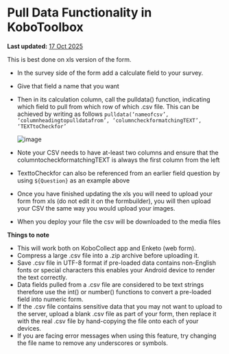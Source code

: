 # Pull Data Functionality in KoboToolbox
**Last updated:** <a href="https://github.com/kobotoolbox/docs/blob/b70cdbf084f645b5cefa1a9368456f8f37b7245c/source/pull_data_kobotoolbox.md" class="reference">17 Oct 2025</a>


This is best done on xls version of the form.

-   In the survey side of the form add a calculate field to your survey.
-   Give that field a name that you want
-   Then in its calculation column, call the pulldata() function, indicating
    which field to pull from which row of which .csv file. This can be achieved
    by writing as follows
    `pulldata(‘nameofcsv’, ‘columnheadingtopulldatafrom’, ‘columncheckformatchingTEXT’, ‘TEXTtoCheckfor’`

    ![image](/images/pull_data_kobotoolbox/xls.png)

-   Note your CSV needs to have at-least two columns and ensure that the
    columntocheckformatchingTEXT is always the first column from the left
-   TexttoCheckfor can also be referenced from an earlier field question by
    using `${Question}` as an example above
-   Once you have finished updating the xls you will need to upload your form
    from xls (do not edit it on the formbuilder), you will then upload your CSV
    the same way you would upload your images.
-   When you deploy your file the csv will be downloaded to the media files

**Things to note**

-   This will work both on KoboCollect app and Enketo (web form).
-   Compress a large .csv file into a .zip archive before uploading it.
-   Save .csv file in UTF-8 format if pre-loaded data contains non-English fonts
    or special characters this enables your Android device to render the text
    correctly.
-   Data fields pulled from a .csv file are considered to be text strings
    therefore use the int() or number() functions to convert a pre-loaded field
    into numeric form.
-   If the .csv file contains sensitive data that you may not want to upload to
    the server, upload a blank .csv file as part of your form, then replace it
    with the real .csv file by hand-copying the file onto each of your devices.
-   If you are facing error messages when using this feature, try changing the file name to remove any underscores or symbols.
